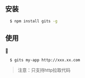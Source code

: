 ## 安装

```bash
  $ npm install gits -g
```

## 使用

```bash
  $ gits my-app http://xxx.xx.com
```
> 注意：只支持http拉取代码